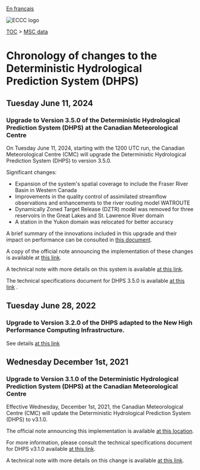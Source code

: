 [En français](changelog_dhps_fr.md)

![ECCC logo](../../img_eccc-logo.png)

[TOC](../../readme_en.md) > [MSC data](../readme_en.md)

# Chronology of changes to the Deterministic Hydrological Prediction System (DHPS)

## Tuesday June 11, 2024

### Upgrade to Version 3.5.0 of the Deterministic Hydrological Prediction System (DHPS) at the Canadian Meteorological Centre

On Tuesday June 11, 2024, starting with the 1200 UTC run, the Canadian Meteorological Centre (CMC) will upgrade the Deterministic Hydrological Prediction System (DHPS) to version 3.5.0.

Significant changes:

* Expansion of the system's spatial coverage to include the Fraser River Basin in Western Canada
* Improvements in the quality control of assimilated streamflow observations and enhancements to the river routing model WATROUTE
* Dynamically Zoned Target Release (DZTR) model was removed for three reservoirs in the Great Lakes and St. Lawrence River domain
* A station in the Yukon domain was relocated for better accuracy

A brief summary of the innovations included in this upgrade and their impact on performance can be consulted in [this document](https://collaboration.cmc.ec.gc.ca/cmc/cmoi/product_guide/docs/fact_sheets/factsheet_dhps-350_e.pdf). 

A copy of the official note announcing the implementation of these changes is available at [this link](https://dd.meteo.gc.ca/doc/genots/2024/06/10/NOCN03_CWAO_101857___46443).

A technical note with more details on this system is available [at this link](http://collaboration.cmc.ec.gc.ca/cmc/cmoi/product_guide/docs/tech_notes/technote_dhps-350_e.pdf).

The technical specifications document for DHPS 3.5.0 is available [at this link](https://collaboration.cmc.ec.gc.ca/cmc/cmoi/product_guide/docs/tech_specifications/tech_specifications_DHPS_3.5.0_e.pdf) .

## Tuesday June 28, 2022

### Upgrade to Version 3.2.0 of the DHPS adapted to the New High Performance Computing Infrastructure.

See details [at this link](../changelog_multisystems_en.md)

## Wednesday December 1st, 2021

### Upgrade to Version 3.1.0 of the Deterministic Hydrological Prediction System (DHPS) at the Canadian Meteorological Centre

Effective Wednesday, December 1st, 2021, the Canadian Meteorological Centre (CMC) will update the Deterministic Hydrological Prediction System (DHPS) to v3.1.0.

The official note announcing this implementation is available [at this location](https://dd.meteo.gc.ca/doc/genots/2021/11/26/NOCN03_CWAO_262118___50159).

For more information, please consult the technical specifications document for DHPS v3.1.0 available [at this link](https://collaboration.cmc.ec.gc.ca/cmc/CMOI/product_guide/docs/tech_specifications/tech_specifications_DHPS_3.1.0_e.pdf).

A technical note with more details on this change is available [at this link](https://collaboration.cmc.ec.gc.ca/cmc/CMOI/product_guide/docs/tech_notes/technote_dhps-310_e.pdf).




